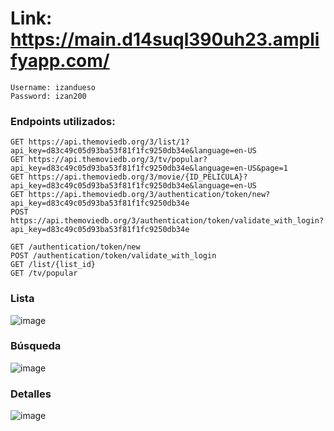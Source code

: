 # Link: https://main.d14suql390uh23.amplifyapp.com/  
```
Username: izandueso  
Password: izan200  
```

### Endpoints utilizados:
```
GET https://api.themoviedb.org/3/list/1?api_key=d83c49c05d93ba53f81f1fc9250db34e&language=en-US  
GET https://api.themoviedb.org/3/tv/popular?api_key=d83c49c05d93ba53f81f1fc9250db34e&language=en-US&page=1  
GET https://api.themoviedb.org/3/movie/{ID_PELICULA}?api_key=d83c49c05d93ba53f81f1fc9250db34e&language=en-US  
GET https://api.themoviedb.org/3/authentication/token/new?api_key=d83c49c05d93ba53f81f1fc9250db34e  
POST https://api.themoviedb.org/3/authentication/token/validate_with_login?api_key=d83c49c05d93ba53f81f1fc9250db34e  

GET /authentication/token/new  
POST /authentication/token/validate_with_login  
GET /list/{list_id}  
GET /tv/popular  
```
### Lista
![image](https://user-images.githubusercontent.com/108723551/191007176-f51a0018-9d46-4a0c-94f0-2a81e6e5be6c.png)  
### Búsqueda
![image](https://user-images.githubusercontent.com/108723551/191007337-23be719c-57b1-4d5f-9423-893fd5ea07b4.png)  
### Detalles  
![image](https://user-images.githubusercontent.com/108723551/191007484-85b2dcba-d941-41a7-b89d-e506b5a7fcc1.png)  



 


